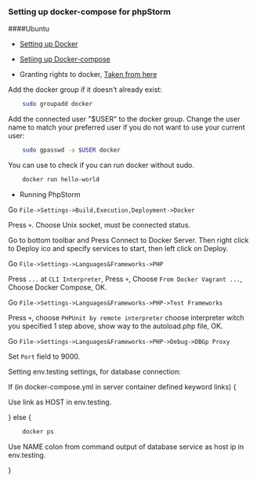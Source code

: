 ### Setting up docker-compose for phpStorm

####Ubuntu

* [Setting up Docker](https://docs.docker.com/install/linux/docker-ce/ubuntu/#install-docker-ce-1)

* [Setiing up Docker-compose](https://docs.docker.com/compose/install/)

* Granting rights to docker, [Taken from here](https://askubuntu.com/questions/477551/how-can-i-use-docker-without-sudo)

Add the docker group if it doesn't already exist:

```bash
    sudo groupadd docker
```

Add the connected user "$USER" to the docker group. Change the user name to match your preferred user if you do not want to use your current user:

```bash
    sudo gpasswd -a $USER docker
```

You can use to check if you can run docker without sudo.

```bash
    docker run hello-world
```

* Running PhpStorm

Go `File->Settings->Build,Execution,Deployment->Docker`

Press `+`. Choose Unix socket, must be connected status.

Go to bottom toolbar and Press Connect to Docker Server. Then right click to Deploy ico and specify services to start,
 then left click on Deploy.

Go `File->Settings->Languages&Frameworks->PHP` 
 
Press `...` at `CLI Interpreter`, Press `+`, Choose `From Docker Vagrant ...`, Choose Docker Compose, OK.

Go `File->Settings->Languages&Frameworks->PHP->Test Frameworks` 
 
Press `+`, choose `PHPUnit by remote interpreter` choose interpreter witch you specified 1 step above, 
show way to the autoload.php file, OK.

Go `File->Settings->Languages&Frameworks->PHP->Debug->DBGp Proxy` 
 
Set `Port` field to 9000.

Setting env.testing settings, for database connection: 

If (in docker-compose.yml in server container defined keyword links) {
    
Use link as HOST in env.testing.

} else {

```bash
    docker ps
```
Use NAME colon from command output of database service as host ip in env.testing.

}
